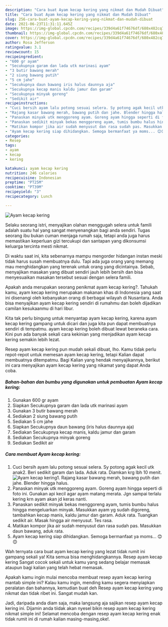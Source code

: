 ```yaml
---
description: "Cara buat Ayam kecap kering yang nikmat dan Mudah Dibuat"
title: "Cara buat Ayam kecap kering yang nikmat dan Mudah Dibuat"
slug: 256-cara-buat-ayam-kecap-kering-yang-nikmat-dan-mudah-dibuat
date: 2021-06-23T11:31:11.645Z
image: https://img-global.cpcdn.com/recipes/339d4a61f74676df/680x482cq70/ayam-kecap-kering-foto-resep-utama.jpg
thumbnail: https://img-global.cpcdn.com/recipes/339d4a61f74676df/680x482cq70/ayam-kecap-kering-foto-resep-utama.jpg
cover: https://img-global.cpcdn.com/recipes/339d4a61f74676df/680x482cq70/ayam-kecap-kering-foto-resep-utama.jpg
author: Rosa Jefferson
ratingvalue: 3.1
reviewcount: 15
recipeingredient:
- "600 gr ayam"
- "Secukupnya garam dan lada utk marinasi ayam"
- "3 butir bawang merah"
- "2 siung bawang putih"
- "5 cm jahe"
- "Secukupnya daun bawang iris halus daunnya aja"
- "Secukupnya kecap manis kaldu jamur dan garam"
- "Secukupnya minyak goreng"
- "Sedikit air"
recipeinstructions:
- "Cuci bersih ayam lalu potong sesuai selera. Sy potong agak kecil utk anak2. Beri sedikit garam dan lada. Aduk rata. Diamkan krg lbh 10 menit."
- "Rajang kasar bawang merah, bawang putih dan jahe. Blender hingga halus."
- "Panaskan minyak utk menggoreng ayam. Goreng ayam hingga seperti di foto ini. Gunakan api kecil agar ayam matang merata. Jgn sampai terlalu kering krn ayam akan jd keras nanti."
- "Panaskan sedikit minyak bekas menggoreng ayam, tumis bumbu halus hingga mengeluarkan minyak. Masukkan ayam yg sudah digoreng, tambahkan kecap manis, kaldu jamur dan garam. Aduk rata. Tuangkan sedikit air. Masak hingga air menyusut. Tes rasa."
- "Matikan kompor jika air sudah menyusut dan rasa sudah pas. Masukkan daun bawang, aduk rata."
- "Ayam kecap kering siap dihidangkan. Semoga bermanfaat ya moms... 😊😊"
categories:
- Resep
tags:
- ayam
- kecap
- kering

katakunci: ayam kecap kering 
nutrition: 246 calories
recipecuisine: Indonesian
preptime: "PT25M"
cooktime: "PT39M"
recipeyield: "3"
recipecategory: Lunch

---
```



![Ayam kecap kering](https://img-global.cpcdn.com/recipes/339d4a61f74676df/680x482cq70/ayam-kecap-kering-foto-resep-utama.jpg)

Selaku seorang istri, menyajikan olahan menggugah selera untuk famili adalah suatu hal yang sangat menyenangkan bagi anda sendiri. Tugas seorang ibu bukan cuman menjaga rumah saja, tetapi anda juga harus memastikan keperluan gizi tercukupi dan santapan yang dikonsumsi keluarga tercinta mesti nikmat.

Di waktu  saat ini, kita sebenarnya mampu mengorder hidangan instan meski tidak harus susah membuatnya dulu. Tapi ada juga orang yang memang mau menghidangkan yang terenak untuk orang yang dicintainya. Sebab, menyajikan masakan yang dibuat sendiri jauh lebih bersih dan bisa menyesuaikan masakan tersebut sesuai dengan selera famili. 



Apakah anda merupakan seorang penikmat ayam kecap kering?. Tahukah kamu, ayam kecap kering merupakan makanan khas di Indonesia yang saat ini disenangi oleh kebanyakan orang di berbagai wilayah di Nusantara. Anda bisa menyajikan ayam kecap kering sendiri di rumahmu dan boleh dijadikan camilan kesukaanmu di hari libur.

Kita tak perlu bingung untuk menyantap ayam kecap kering, karena ayam kecap kering gampang untuk dicari dan juga kita pun dapat membuatnya sendiri di tempatmu. ayam kecap kering boleh dibuat lewat beraneka cara. Kini pun ada banyak sekali cara kekinian yang menjadikan ayam kecap kering semakin lebih lezat.

Resep ayam kecap kering pun mudah sekali dibuat, lho. Kamu tidak perlu repot-repot untuk memesan ayam kecap kering, tetapi Kalian dapat membuatnya ditempatmu. Bagi Kalian yang hendak menyajikannya, berikut ini cara menyajikan ayam kecap kering yang nikamat yang dapat Anda coba.

<!--inarticleads1-->

##### Bahan-bahan dan bumbu yang digunakan untuk pembuatan Ayam kecap kering:

1. Gunakan 600 gr ayam
1. Siapkan Secukupnya garam dan lada utk marinasi ayam
1. Gunakan 3 butir bawang merah
1. Sediakan 2 siung bawang putih
1. Sediakan 5 cm jahe
1. Siapkan Secukupnya daun bawang (iris halus daunnya aja)
1. Sediakan Secukupnya kecap manis, kaldu jamur dan garam
1. Sediakan Secukupnya minyak goreng
1. Sediakan Sedikit air




<!--inarticleads2-->

##### Cara membuat Ayam kecap kering:

1. Cuci bersih ayam lalu potong sesuai selera. Sy potong agak kecil utk anak2. Beri sedikit garam dan lada. Aduk rata. Diamkan krg lbh 10 menit.
<img src="https://img-global.cpcdn.com/steps/89f54218e0b1cce9/160x128cq70/ayam-kecap-kering-langkah-memasak-1-foto.jpg" alt="Ayam kecap kering">1. Rajang kasar bawang merah, bawang putih dan jahe. Blender hingga halus.
1. Panaskan minyak utk menggoreng ayam. Goreng ayam hingga seperti di foto ini. Gunakan api kecil agar ayam matang merata. Jgn sampai terlalu kering krn ayam akan jd keras nanti.
1. Panaskan sedikit minyak bekas menggoreng ayam, tumis bumbu halus hingga mengeluarkan minyak. Masukkan ayam yg sudah digoreng, tambahkan kecap manis, kaldu jamur dan garam. Aduk rata. Tuangkan sedikit air. Masak hingga air menyusut. Tes rasa.
1. Matikan kompor jika air sudah menyusut dan rasa sudah pas. Masukkan daun bawang, aduk rata.
1. Ayam kecap kering siap dihidangkan. Semoga bermanfaat ya moms... 😊😊




Wah ternyata cara buat ayam kecap kering yang lezat tidak rumit ini gampang sekali ya! Kita semua bisa menghidangkannya. Resep ayam kecap kering Sangat cocok sekali untuk kamu yang sedang belajar memasak ataupun bagi kalian yang telah hebat memasak.

Apakah kamu ingin mulai mencoba membuat resep ayam kecap kering mantab simple ini? Kalau kamu ingin, mending kamu segera menyiapkan peralatan dan bahannya, kemudian buat deh Resep ayam kecap kering yang nikmat dan tidak ribet ini. Sangat mudah kan. 

Jadi, daripada anda diam saja, maka langsung aja sajikan resep ayam kecap kering ini. Dijamin anda tiidak akan nyesel bikin resep ayam kecap kering nikmat simple ini! Selamat mencoba dengan resep ayam kecap kering enak tidak rumit ini di rumah kalian masing-masing,oke!.

